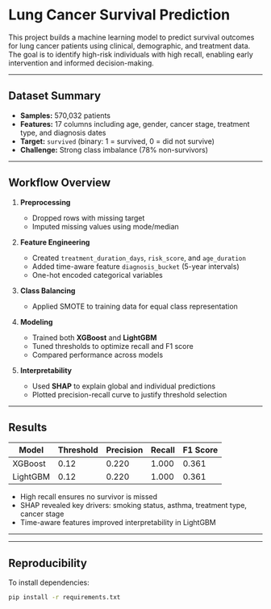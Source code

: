 # Lung Cancer Survival Prediction

This project builds a machine learning model to predict survival outcomes for lung cancer patients using clinical, demographic, and treatment data. The goal is to identify high-risk individuals with high recall, enabling early intervention and informed decision-making.

---

## Dataset Summary

- **Samples:** 570,032 patients  
- **Features:** 17 columns including age, gender, cancer stage, treatment type, and diagnosis dates  
- **Target:** `survived` (binary: 1 = survived, 0 = did not survive)  
- **Challenge:** Strong class imbalance (78% non-survivors)

---

## Workflow Overview

1. **Preprocessing**
   - Dropped rows with missing target
   - Imputed missing values using mode/median

2. **Feature Engineering**
   - Created `treatment_duration_days`, `risk_score`, and `age_duration`
   - Added time-aware feature `diagnosis_bucket` (5-year intervals)
   - One-hot encoded categorical variables

3. **Class Balancing**
   - Applied SMOTE to training data for equal class representation

4. **Modeling**
   - Trained both **XGBoost** and **LightGBM**
   - Tuned thresholds to optimize recall and F1 score
   - Compared performance across models

5. **Interpretability**
   - Used **SHAP** to explain global and individual predictions
   - Plotted precision-recall curve to justify threshold selection

---

## Results

| Model     | Threshold | Precision | Recall | F1 Score |
|-----------|-----------|-----------|--------|----------|
| XGBoost   | 0.12      | 0.220     | 1.000  | 0.361    |
| LightGBM  | 0.12      | 0.220     | 1.000  | 0.361    |

- High recall ensures no survivor is missed  
- SHAP revealed key drivers: smoking status, asthma, treatment type, cancer stage  
- Time-aware features improved interpretability in LightGBM

---


---

## Reproducibility

To install dependencies:

```bash
pip install -r requirements.txt